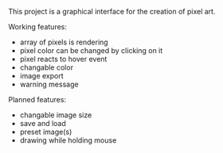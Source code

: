 This project is a graphical interface for the creation of pixel art.  
  
Working features:  
- array of pixels is rendering
- pixel color can be changed by clicking on it  
- pixel reacts to hover event  
- changable color  
- image export  
- warning message  

Planned features:
- changable image size    
- save and load  
- preset image(s)  
- drawing while holding mouse  